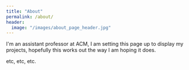 ```yaml
---
title: "About"
permalink: /about/
header:
  image: "/images/about_page_header.jpg"
---
```


I'm an assistant professor at ACM, I am setting this page up to display my projects,
hopefully this works out the way I am hoping it does.

etc, etc, etc.
